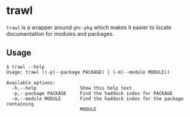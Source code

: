 # trawl

`trawl` is a wrapper around `ghc-pkg` which makes it easier to locate documentation for modules and packages.

## Usage

    $ trawl --help
    Usage: trawl ((-p|--package PACKAGE) | (-m|--module MODULE))

    Available options:
      -h,--help                Show this help text
      -p,--package PACKAGE     Find the haddock index for PACKAGE
      -m,--module MODULE       Find the haddock index for the package containing
                               MODULE

